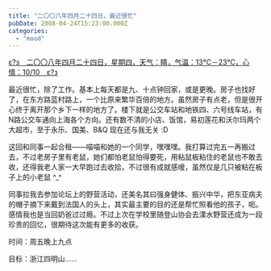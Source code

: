 ```yaml
---
title: "二〇〇八年四月二十四日，最近很忙"
pubDate: 2008-04-24T15:23:00.000Z
categories: 
  - "mood"
---
```


[ε?з　二〇〇八年四月二十四日，星期四，天气：睛，气温：13℃－23℃，心情：10/10　ε?з](https://www.liuweinan.com)

  

最近很忙，除了工作。基本上每天都是九、十点钟回家，或是更晚。房子也找好了，在东方路蓝村路上，一个比原来繁华百倍的地方。虽然房子有点老，但是很开心终于离开那个乡下一样的地方了。楼下就是公交车站和地铁四、六号线车站，有N路公交车通向上海各个方向。还有数不清的小店、饭馆，易初莲花和沃尔玛两个大超市，至于永乐、国美、B&Q 现在还与我无关 :D

这回和同事一起合租——喵喵和她的一个同学，嘿嘿嘿。我打算过完五一再搬过去，不过老房子里有老鼠，她们都怕老鼠怕得要死，用粘鼠板粘住的老鼠也不敢去收，还得我老人家一大早跑过去收拾，不过很有成就感嗳，虽然仅是几只被粘在板子上的小老鼠 ^\_^

同事拉我去参加论坛上的野营活动，还美名其曰强身健体、振兴中华，把东亚病夫的帽子摘下来戴到法国人的头上，其实最主要的目的还是帮忙照看他的孩子，呃。感情我也是当回奶爸过过瘾。不过上次在学校里随登山协会去溧水野营还成为一段珍贵的回忆，很期待这次能有更多的收获。

时间：周五晚上九点

目标：浙江四明山……
